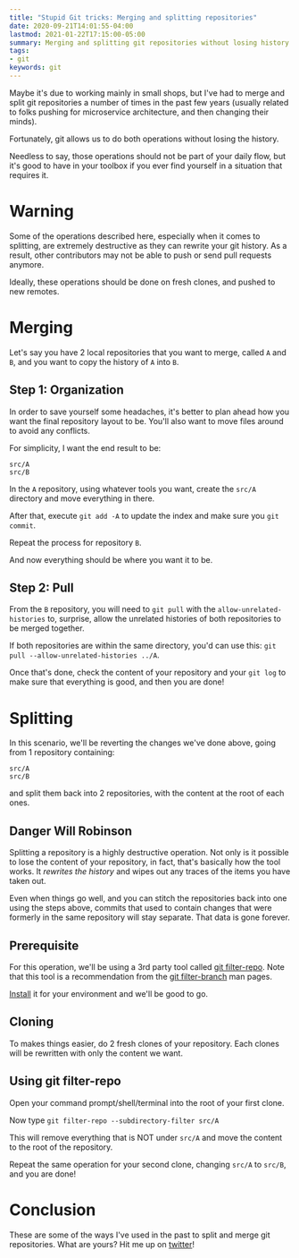 ```yaml
---
title: "Stupid Git tricks: Merging and splitting repositories"
date: 2020-09-21T14:01:55-04:00
lastmod: 2021-01-22T17:15:00-05:00
summary: Merging and splitting git repositories without losing history your entire history.
tags:
- git
keywords: git
---
```


Maybe it's due to working mainly in small shops, but I've had to merge and split git repositories a number of times in the past few years (usually related to folks pushing for microservice architecture, and then changing their minds).

Fortunately, git allows us to do both operations without losing the history.

Needless to say, those operations should not be part of your daily flow, but it's good to have in your toolbox if you ever find yourself in a situation that requires it.

# Warning

Some of the operations described here, especially when it comes to splitting, are extremely destructive as they can rewrite your git history. As a result, other contributors may not be able to push or send pull requests anymore.

Ideally, these operations should be done on fresh clones, and pushed to new remotes.

# Merging

Let's say you have 2 local repositories that you want to merge, called `A` and `B`, and you want to copy the history of `A` into `B`.

## Step 1: Organization

In order to save yourself some headaches, it's better to plan ahead how you want the final repository layout to be. You'll also want to move files around to avoid any conflicts.

For simplicity, I want the end result to be:

```
src/A
src/B
```

In the `A` repository, using whatever tools you want, create the `src/A` directory and move everything in there.

After that, execute `git add -A` to update the index and make sure you `git commit`.

Repeat the process for repository `B`.

And now everything should be where you want it to be.

## Step 2: Pull

From the `B` repository, you will need to `git pull` with the `allow-unrelated-histories` to, surprise, allow the unrelated histories of both repositories to be merged together.

If both repositories are within the same directory, you'd can use this: `git pull --allow-unrelated-histories ../A`.

Once that's done, check the content of your repository and your `git log` to make sure that everything is good, and then you are done!

# Splitting

In this scenario, we'll be reverting the changes we've done above, going from 1 repository containing:

```
src/A
src/B
```

and split them back into 2 repositories, with the content at the root of each ones.

## Danger Will Robinson

Splitting a repository is a highly destructive operation. Not only is it possible to lose the content of your repository, in fact, that's basically how the tool works. It *rewrites the history* and wipes out any traces of the items you have taken out.

Even when things go well, and you can stitch the repositories back into one using the steps above, commits that used to contain changes that were formerly in the same repository will stay separate. That data is gone forever.

## Prerequisite

For this operation, we'll be using a 3rd party tool called [git filter-repo](https://github.com/newren/git-filter-repo/). Note that this tool is a recommendation from the [git filter-branch](https://git-scm.com/docs/git-filter-branch) man pages.

[Install](https://github.com/newren/git-filter-repo/blob/main/INSTALL.md) it for your environment and we'll be good to go.

## Cloning

To makes things easier, do 2 fresh clones of your repository. Each clones will be rewritten with only the content we want.

## Using git filter-repo

Open your command prompt/shell/terminal into the root of your first clone.

Now type `git filter-repo --subdirectory-filter src/A`

This will remove everything that is NOT under `src/A` and move the content to the root of the repository.

Repeat the same operation for your second clone, changing `src/A` to `src/B`, and you are done!

# Conclusion

These are some of the ways I've used in the past to split and merge git repositories. What are yours? Hit me up on [twitter](https://twitter.com/Eric_STG)!
